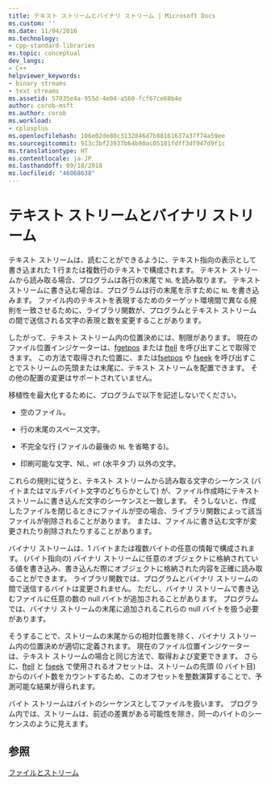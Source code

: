 ```yaml
---
title: テキスト ストリームとバイナリ ストリーム | Microsoft Docs
ms.custom: ''
ms.date: 11/04/2016
ms.technology:
- cpp-standard-libraries
ms.topic: conceptual
dev_langs:
- C++
helpviewer_keywords:
- binary streams
- text streams
ms.assetid: 57035e4a-955d-4e04-a560-fcf67ce68b4e
author: corob-msft
ms.author: corob
ms.workload:
- cplusplus
ms.openlocfilehash: 106e02de80c3132846d7b88161637a37f74a59ee
ms.sourcegitcommit: 913c3bf23937b64b90ac05181fdff3df947d9f1c
ms.translationtype: HT
ms.contentlocale: ja-JP
ms.lasthandoff: 09/18/2018
ms.locfileid: "46068638"
---
```

# <a name="text-and-binary-streams"></a>テキスト ストリームとバイナリ ストリーム

テキスト ストリームは、読むことができるように、テキスト指向の表示として書き込まれた 1 行または複数行のテキストで構成されます。 テキスト ストリームから読み取る場合、プログラムは各行の末尾で `NL` を読み取ります。 テキスト ストリームに書き込む場合は、プログラムは行の末尾を示すために `NL` を書き込みます。 ファイル内のテキストを表現するためのターゲット環境間で異なる規則を一致させるために、ライブラリ関数が、プログラムとテキスト ストリームの間で送信される文字の表現と数を変更することがあります。

したがって、テキスト ストリーム内の位置決めには、制限があります。 現在のファイル位置インジケーターは、[fgetpos](../c-runtime-library/reference/fgetpos.md) または [ftell](../c-runtime-library/reference/ftell-ftelli64.md) を呼び出すことで取得できます。 この方法で取得された位置に、または[fsetpos](../c-runtime-library/reference/fsetpos.md) や [fseek](../c-runtime-library/reference/fseek-fseeki64.md) を呼び出すことでストリームの先頭または末尾に、テキスト ストリームを配置できます。 その他の配置の変更はサポートされていません。

移植性を最大化するために、プログラムで以下を記述しないでください。

- 空のファイル。

- 行の末尾のスペース文字。

- 不完全な行 (ファイルの最後の `NL` を省略する)。

- 印刷可能な文字、NL、`HT` (水平タブ) 以外の文字。

これらの規則に従うと、テキスト ストリームから読み取る文字のシーケンス (バイトまたはマルチバイト文字のどちらかとして) が、ファイル作成時にテキスト ストリームに書き込んだ文字のシーケンスと一致します。 そうしないと、作成したファイルを閉じるときにファイルが空の場合、ライブラリ関数によって該当ファイルが削除されることがあります。 または、ファイルに書き込む文字が変更されたり削除されたりすることがあります。

バイナリ ストリームは、1 バイトまたは複数バイトの任意の情報で構成されます。 (バイト指向の) バイナリ ストリームに任意のオブジェクトに格納されている値を書き込み、書き込んだ際にオブジェクトに格納された内容を正確に読み取ることができます。 ライブラリ関数では、プログラムとバイナリ ストリームの間で送信するバイトは変更されません。 ただし、バイナリ ストリームで書き込むファイルに任意の数の null バイトが追加されることがあります。 プログラムでは、バイナリ ストリームの末尾に追加されるこれらの null バイトを扱う必要があります。

そうすることで、ストリームの末尾からの相対位置を除く、バイナリ ストリーム内の位置決めが適切に定義されます。 現在のファイル位置インジケーターは、テキスト ストリームの場合と同じ方法で、取得および変更できます。 さらに、[ftell](../c-runtime-library/reference/ftell-ftelli64.md) と [fseek](../c-runtime-library/reference/fseek-fseeki64.md) で使用されるオフセットは、ストリームの先頭 (0 バイト目) からのバイト数をカウントするため、このオフセットを整数演算することで、予測可能な結果が得られます。

バイト ストリームはバイトのシーケンスとしてファイルを扱います。 プログラム内では、ストリームは、前述の差異がある可能性を除き、同一のバイトのシーケンスのように見えます。

## <a name="see-also"></a>参照

[ファイルとストリーム](../c-runtime-library/files-and-streams.md)